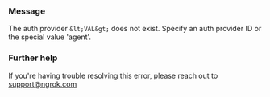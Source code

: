 
### Message
The auth provider `&lt;VAL&gt;` does not exist. Specify an auth provider ID or the special value 'agent'.

### Further help
If you're having trouble resolving this error, please reach out to [support@ngrok.com](mailto:support@ngrok.com?subject=Help%20with%20ERR_NGROK_7012)

